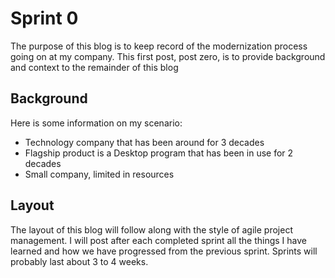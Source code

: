 Sprint 0
==
The purpose of this blog is to keep record of the modernization process going on at my company. This first post, post zero, is to provide background and context to the remainder of this blog

Background
--
Here is some information on my scenario:
* Technology company that has been around for 3 decades
* Flagship product is a Desktop program that has been in use for 2 decades
* Small company, limited in resources

Layout
--
The layout of this blog will follow along with the style of agile project management. I will post after each completed sprint all the things I have learned and how we have progressed from the previous sprint. Sprints will probably last about 3 to 4 weeks.
